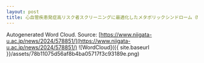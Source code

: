 ```yaml
---
layout: post
title: 心血管疾患発症高リスク者スクリーニングに最適化したメタボリックシンドローム（MetS）診断基準の修正案を作成
---
```

Autogenerated Word Cloud.
Source\: [https://www.niigata-u.ac.jp/news/2024/578851/](https://www.niigata-u.ac.jp/news/2024/578851/)
![WordCloud]({{ site.baseurl }}/assets/78b11075d56af8b4ba05717f3c93189e.png)
